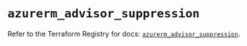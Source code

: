 # `azurerm_advisor_suppression`

Refer to the Terraform Registry for docs: [`azurerm_advisor_suppression`](https://registry.terraform.io/providers/hashicorp/azurerm/4.27.0/docs/resources/advisor_suppression).
